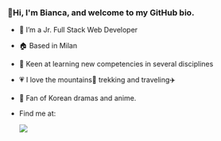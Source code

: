 ### 👋Hi, I'm Bianca, and welcome to my GitHub bio.
- 🌱 I’m a Jr. Full Stack Web Developer 
- :house: Based in Milan
- :pencil: Keen at learning new competencies in several disciplines
- :heartpulse: I love the mountains:sunrise_over_mountains: trekking and traveling:airplane:
- 👀 Fan of Korean dramas and anime.
- Find me at: 
  
  <a href="https://www.linkedin.com/in/bianca-cerulo/" /><img src="https://img.shields.io/badge/LinkedIn-0077B5?style=for-the-badge&logo=linkedin&logoColor=white" /><a/>

<!--
**Bice93/Bice93** is a ✨ _special_ ✨ repository because its `README.md` (this file) appears on your GitHub profile.

Here are some ideas to get you started:

- 🔭 I’m currently working on ...
- 🌱 I’m currently learning ...
- 👯 I’m looking to collaborate on ...
- 🤔 I’m looking for help with ...
- 💬 Ask me about ...
- 📫 How to reach me: ...
- 😄 Pronouns: ...
- ⚡ Fun fact: ...
-->
